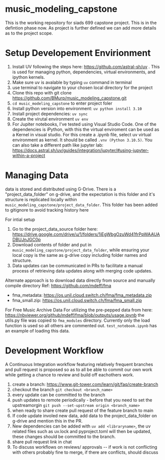 # music_modeling_capstone
This is the working repository for siads 699 capstone project. This is in the defintion phase now. As project is further defined we can add more details as to the project scope.

# Setup Developement Envirionment
1. Install UV following the steps here: https://github.com/astral-sh/uv . This is used for managing python, dependencies, virtual environments, and ipython kernels.
2. Make sure uv is avalable by typing `uv` command in terminal 
3. use terminal to navigate to your chosen local directory for the project 
4. Clone this repo with git clone https://github.com/BMurp/music_modeling_capstone.git
5. `cd music_modeling_capstone` to enter project foler 
6. Install python version into environment: `uv python install 3.10`
7. Install project dependencies: `uv sync`
8. Create the virutal environment  `uv env`
9. For Jupiter notebooks, I've tested using Visual Studio Code.  One of the dependencies is iPython, with this the virtual enviroment can be used as a Kernel in visual studio.  For this create a .ipynb file, select uv virtual environment as kernel.  It should be called `.vnv (Python 3.10.5)`.   You can also take a different path like jupyter lab: https://docs.astral.sh/uv/guides/integration/jupyter/#using-jupyter-within-a-project

# Managing Data
data is stored and distributed using G-Drive.  There is a "project_data_folder" on g-drive, and the expectation is this folder and it's structure is replicated locally within `music_modeling_capstone/project_data_folder`.  This folder has been added to gitignore to avoid tracking history here 

For intial setup
1. Go to the project_data_source folder here: https://drive.google.com/drive/u/1/folders/1iEgWbgOzuWd41frPpWAAUADBUJnJGC0p
2. Download contents of folder and put in `music_modeling_capstone/project_data_folder`, while ensuring your local copy is the same as g-drive copy including folder names and structure. 
3. Data updates can be communicated in PRs to facilitate a manual process of retrieving data updates along with merging code updates. 

Alternate approach is to download data directly from source and manually compile directory
Ref: https://github.com/mdeff/fma
- fma_metadata: https://os.unil.cloud.switch.ch/fma/fma_metadata.zip
- fma_small.zip: https://os.unil.cloud.switch.ch/fma/fma_small.zip


For Free Music Archive Data
For utilizing the pre-pepped data from here: https://nbviewer.org/github/mdeff/fma/blob/outputs/usage.ipynb 
the utils.py file was copied to  `fma_modules` directory.  Currently only the load function is used so all others are commented out. `test_notebook.ipynb` has an example of loading this data. 

# Development Workflow 
A Continuous Integration workflow featuring relatively frequent branches and pull request is proposed so as to all be able to commit our own work while getting a chance to review and build off eachothers work. 

1. create a branch: https://www.git-tower.com/learn/git/faq/create-branch
2. checkout the branch `git checkout <branch_name>`
3. every update can be committed to the branch
4. push updates to remote periodically - before that you need to set the upstreamorgin  `git push --set-upstream origin <branch_name>`
5. when ready to share create pull request of the feature branch to main
6. If code update involed new data, add data to the project_data_folder on g-drive and mention this in the PR. 
7. New dependencies can be added with `uv add <libraryname>`, the uv related files such as uv.lock and pyproject.toml will then be updated, these changes should be committed to the branch. 
8. share pull request link in chat
9. To discuss workflows on reviews/ approvals -- if work is not conflicting with others probably fine to merge,  if there are conflicts, should discuss 

